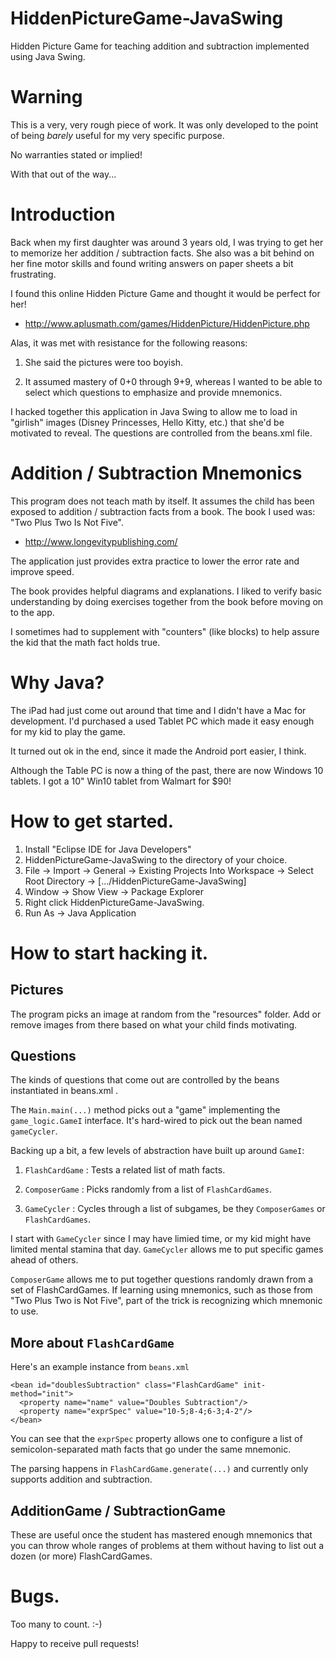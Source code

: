 # HiddenPictureGame-JavaSwing

Hidden Picture Game for teaching addition and subtraction implemented
using Java Swing.

# Warning

This is a very, very rough piece of work.  It was only developed to
the point of being *barely* useful for my very specific purpose.

No warranties stated or implied!

With that out of the way...

# Introduction

Back when my first daughter was around 3 years old, I was trying to
get her to memorize her addition / subtraction facts.  She also was a
bit behind on her fine motor skills and found writing answers on paper
sheets a bit frustrating.

I found this online Hidden Picture Game and thought it would be
perfect for her!

* http://www.aplusmath.com/games/HiddenPicture/HiddenPicture.php

Alas, it was met with resistance for the following reasons:

1. She said the pictures were too boyish.

2. It assumed mastery of 0+0 through 9+9, whereas I wanted to be able
    to select which questions to emphasize and provide mnemonics.

I hacked together this application in Java Swing to allow me to load
in "girlish" images (Disney Princesses, Hello Kitty, etc.) that she'd
be motivated to reveal.  The questions are controlled from the beans.xml file.

# Addition / Subtraction Mnemonics

This program does not teach math by itself.  It assumes the child has
been exposed to addition / subtraction facts from a book.  The book I
used was: "Two Plus Two Is Not Five".

* http://www.longevitypublishing.com/

The application just provides extra practice to lower the error rate
and improve speed.

The book provides helpful diagrams and explanations.  I liked to
verify basic understanding by doing exercises together from the book
before moving on to the app.

I sometimes had to supplement with "counters" (like blocks) to help
assure the kid that the math fact holds true.

# Why Java?

The iPad had just come out around that time and I didn't have a Mac
for development.  I'd purchased a used Tablet PC which made it easy
enough for my kid to play the game.

It turned out ok in the end, since it made the Android port easier, I
think.

Although the Table PC is now a thing of the past, there are now
Windows 10 tablets.  I got a 10" Win10 tablet from Walmart for $90!

# How to get started.

1. Install "Eclipse IDE for Java Developers"
2. HiddenPictureGame-JavaSwing to the directory of your choice.
3. File -> Import -> General -> Existing Projects Into Workspace
    -> Select Root Directory -> [.../HiddenPictureGame-JavaSwing]
4. Window -> Show View -> Package Explorer
5. Right click HiddenPictureGame-JavaSwing.
6. Run As -> Java Application

# How to start hacking it.

## Pictures

The program picks an image at random from the "resources" folder.  Add
or remove images from there based on what your child finds motivating.

## Questions

The kinds of questions that come out are controlled by the beans
instantiated in beans.xml .

The `Main.main(...)` method picks out a "game" implementing the
`game_logic.GameI` interface.  It's hard-wired to pick out the bean
named `gameCycler`.

Backing up a bit, a few levels of abstraction have built up around
`GameI`:

1. `FlashCardGame` : Tests a related list of math facts.

2. `ComposerGame` : Picks randomly from a list of `FlashCardGames`.

3. `GameCycler` : Cycles through a list of subgames, be they `ComposerGames` or `FlashCardGames`.

I start with `GameCycler` since I may have limied time, or my kid
might have limited mental stamina that day.  `GameCycler` allows me to
put specific games ahead of others.

`ComposerGame` allows me to put together questions randomly drawn from
a set of FlashCardGames.  If learning using mnemonics, such as those
from "Two Plus Two is Not Five", part of the trick is recognizing
which mnemonic to use.

## More about `FlashCardGame`

Here's an example instance from `beans.xml`

```
<bean id="doublesSubtraction" class="FlashCardGame" init-method="init">
  <property name="name" value="Doubles Subtraction"/>
  <property name="exprSpec" value="10-5;8-4;6-3;4-2"/>
</bean>
```

You can see that the `exprSpec` property allows one to configure a
list of semicolon-separated math facts that go under the same
mnemonic.

The parsing happens in `FlashCardGame.generate(...)` and currently
only supports addition and subtraction.

## AdditionGame / SubtractionGame

These are useful once the student has mastered enough mnemonics that
you can throw whole ranges of problems at them without having to list
out a dozen (or more) FlashCardGames.

# Bugs.

Too many to count.  :-)

Happy to receive pull requests!

